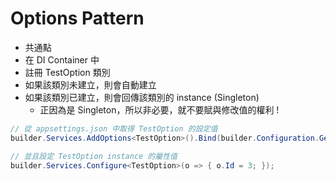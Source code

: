 # Options Pattern

-   共通點
-   在 DI Container 中
-   註冊 TestOption 類別
-   如果該類別未建立，則會自動建立
-   如果該類別已建立，則會回傳該類別的 instance (Singleton)
    -   正因為是 Singleton，所以非必要，就不要賦與修改值的權利 !

```cs
// 從 appsettings.json 中取得 TestOption 的設定值
builder.Services.AddOptions<TestOption>().Bind(builder.Configuration.GetSection("TestOption"));

// 並且設定 TestOption instance 的屬性值
builder.Services.Configure<TestOption>(o => { o.Id = 3; });
```
